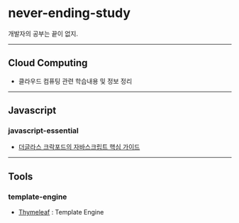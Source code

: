 never-ending-study
==================

개발자의 공부는 끝이 없지.

*****

## Cloud Computing
* 클라우드 컴퓨팅 관련 학습내용 및 정보 정리

*****

## Javascript

### javascript-essential
* [더글라스 크락포드의 자바스크립트 핵심 가이드](./javascript/javascript-essential/index.md)

*****

## Tools

### template-engine
* [Thymeleaf](http://www.thymeleaf.org/) : Template Engine
